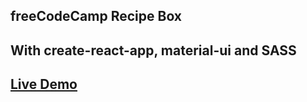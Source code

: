 ## freeCodeCamp Recipe Box

## With create-react-app, material-ui and SASS

## [Live Demo](https://impucky.github.io/fcc-recipebox)
